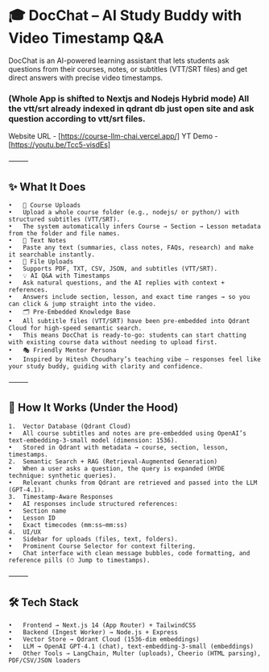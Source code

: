 # 🎓 DocChat – AI Study Buddy with Video Timestamp Q&A

DocChat is an AI-powered learning assistant that lets students ask questions from their courses, notes, or subtitles (VTT/SRT files) and get direct answers with precise video timestamps.


### (Whole App is shifted to Nextjs and Nodejs Hybrid mode) All the vtt/srt already indexed in qdrant db just open site and ask question according to vtt/srt files.

Website URL - [https://course-llm-chai.vercel.app/]
YT Demo - [https://youtu.be/Tcc5-visdEs]

⸻

## ✨ What It Does
	•	📂 Course Uploads
	•	Upload a whole course folder (e.g., nodejs/ or python/) with structured subtitles (VTT/SRT).
	•	The system automatically infers Course → Section → Lesson metadata from the folder and file names.
	•	📝 Text Notes
	•	Paste any text (summaries, class notes, FAQs, research) and make it searchable instantly.
	•	📄 File Uploads
	•	Supports PDF, TXT, CSV, JSON, and subtitles (VTT/SRT).
	•	💡 AI Q&A with Timestamps
	•	Ask natural questions, and the AI replies with context + references.
	•	Answers include section, lesson, and exact time ranges → so you can click & jump straight into the video.
	•	🗂 Pre-Embedded Knowledge Base
	•	All subtitle files (VTT/SRT) have been pre-embedded into Qdrant Cloud for high-speed semantic search.
	•	This means DocChat is ready-to-go: students can start chatting with existing course data without needing to upload first.
	•	🎭 Friendly Mentor Persona
	•	Inspired by Hitesh Choudhary’s teaching vibe — responses feel like your study buddy, guiding with clarity and confidence.

⸻

## 🧠 How It Works (Under the Hood)
	1.	Vector Database (Qdrant Cloud)
	•	All course subtitles and notes are pre-embedded using OpenAI’s text-embedding-3-small model (dimension: 1536).
	•	Stored in Qdrant with metadata → course, section, lesson, timestamps.
	2.	Semantic Search + RAG (Retrieval-Augmented Generation)
	•	When a user asks a question, the query is expanded (HYDE technique: synthetic queries).
	•	Relevant chunks from Qdrant are retrieved and passed into the LLM (GPT-4.1).
	3.	Timestamp-Aware Responses
	•	AI responses include structured references:
	•	Section name
	•	Lesson ID
	•	Exact timecodes (mm:ss–mm:ss)
	4.	UI/UX
	•	Sidebar for uploads (files, text, folders).
	•	Prominent Course Selector for context filtering.
	•	Chat interface with clean message bubbles, code formatting, and reference pills (⏱ Jump to timestamps).

⸻

## 🛠 Tech Stack
	•	Frontend → Next.js 14 (App Router) + TailwindCSS
	•	Backend (Ingest Worker) → Node.js + Express
	•	Vector Store → Qdrant Cloud (1536-dim embeddings)
	•	LLM → OpenAI GPT-4.1 (chat), text-embedding-3-small (embeddings)
	•	Other Tools → LangChain, Multer (uploads), Cheerio (HTML parsing), PDF/CSV/JSON loaders
